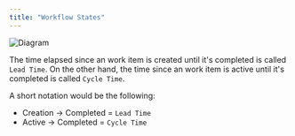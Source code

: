 ```yaml
---
title: "Workflow States"
---
```

![Diagram](https://www.examtopics.com/assets/media/exam-media/04156/0000300001.png)

The time elapsed since an work item is created until it's completed is called `Lead Time`. On the other hand, the time since an work item is active until it's completed is called `Cycle Time`.

A short notation would be the following:

- Creation -> Completed = `Lead Time`
- Active -> Completed = `Cycle Time`

